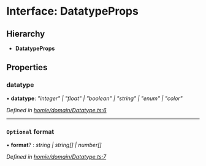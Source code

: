 # Interface: DatatypeProps

## Hierarchy

* **DatatypeProps**

## Properties

###  datatype

• **datatype**: *"integer" | "float" | "boolean" | "string" | "enum" | "color"*

*Defined in [homie/domain/Datatype.ts:6](https://github.com/AlejandroHerr/homieiot.ts/blob/a180e8f/src/homie/domain/Datatype.ts#L6)*

___

### `Optional` format

• **format**? : *string | string[] | number[]*

*Defined in [homie/domain/Datatype.ts:7](https://github.com/AlejandroHerr/homieiot.ts/blob/a180e8f/src/homie/domain/Datatype.ts#L7)*
